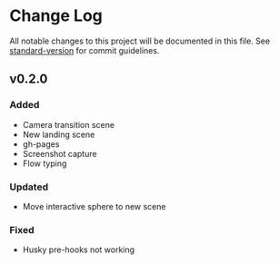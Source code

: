 # Change Log

All notable changes to this project will be documented in this file. See [standard-version](https://github.com/conventional-changelog/standard-version) for commit guidelines.

## v0.2.0

### Added

- Camera transition scene
- New landing scene
- gh-pages
- Screenshot capture
- Flow typing

### Updated

- Move interactive sphere to new scene

### Fixed

- Husky pre-hooks not working
